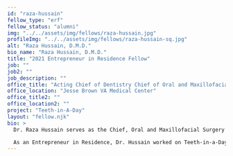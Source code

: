 ```yaml
---
id: "raza-hussain"
fellow_type: "erf"
fellow_status: "alumni"
img: "../../assets/img/fellows/raza-hussain.jpg"
profileImg: "../../assets/img/fellows/raza-hussain-sq.jpg"
alt: "Raza Hussain, D.M.D."
bio_name: "Raza Hussain, D.M.D."
title: "2021 Entrepreneur in Residence Fellow"
job: ""
job2: ""
job_description: ""
office_title: "Acting Chief of Dentistry Chief of Oral and Maxillofacial Surgery"
office_location: "Jesse Brown VA Medical Center"
office_title2: ""
office_location2: ""
project: "Teeth-in-A-Day"
layout: "fellow.njk"
bio: >
  Dr. Raza Hussain serves as the Chief, Oral and Maxillofacial Surgery (OMFS) at the Jesse Brown VA Medical Center.  <br><br>

  As an Entrepreneur in Residence, Dr. Hussain worked on Teeth-in-a-Day, a program that aims to redefine OMFS by offering implant-based, immediate load, full-arch prosthodontic rehabilitation of a patient's entire missing dentition and surrounding soft tissue structures. This method allows an eligible Veteran who is missing all his/her teeth, or who has teeth damaged beyond repair, to have them replaced with an implant retained prothesis in one appointment.
---
```

